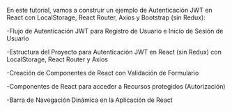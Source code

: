 En este tutorial, vamos a construir un ejemplo de Autenticación JWT en React con LocalStorage, React Router, Axios y Bootstrap (sin Redux):

-Flujo de Autenticación JWT para Registro de Usuario e Inicio de Sesión de Usuario

-Estructura del Proyecto para Autenticación JWT en React (sin Redux) con LocalStorage, React Router y Axios

-Creación de Componentes de React con Validación de Formulario

-Componentes de React para acceder a Recursos protegidos (Autorización)

-Barra de Navegación Dinámica en la Aplicación de React